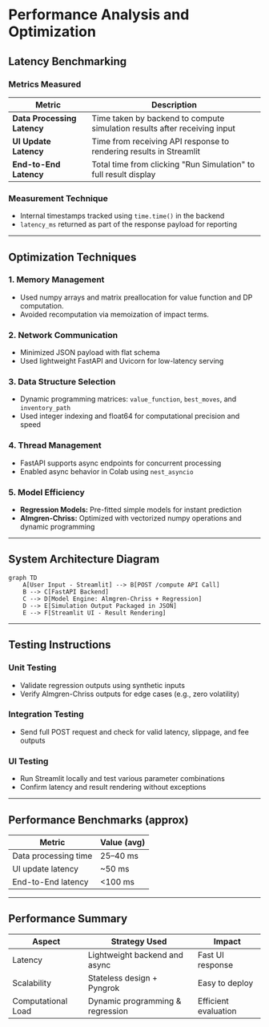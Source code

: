 # Performance Analysis and Optimization

## Latency Benchmarking

### Metrics Measured

| Metric                      | Description                                                               |
| --------------------------- | ------------------------------------------------------------------------- |
| **Data Processing Latency** | Time taken by backend to compute simulation results after receiving input |
| **UI Update Latency**       | Time from receiving API response to rendering results in Streamlit        |
| **End-to-End Latency**      | Total time from clicking "Run Simulation" to full result display          |

### Measurement Technique

* Internal timestamps tracked using `time.time()` in the backend
* `latency_ms` returned as part of the response payload for reporting

---

## Optimization Techniques

### 1. Memory Management

* Used numpy arrays and matrix preallocation for value function and DP computation.
* Avoided recomputation via memoization of impact terms.

### 2. Network Communication

* Minimized JSON payload with flat schema
* Used lightweight FastAPI and Uvicorn for low-latency serving

### 3. Data Structure Selection

* Dynamic programming matrices: `value_function`, `best_moves`, and `inventory_path`
* Used integer indexing and float64 for computational precision and speed

### 4. Thread Management

* FastAPI supports async endpoints for concurrent processing
* Enabled async behavior in Colab using `nest_asyncio`

### 5. Model Efficiency

* **Regression Models:** Pre-fitted simple models for instant prediction
* **Almgren-Chriss:** Optimized with vectorized numpy operations and dynamic programming

---

## System Architecture Diagram

```mermaid
graph TD
    A[User Input - Streamlit] --> B[POST /compute API Call]
    B --> C[FastAPI Backend]
    C --> D[Model Engine: Almgren-Chriss + Regression]
    D --> E[Simulation Output Packaged in JSON]
    E --> F[Streamlit UI - Result Rendering]
```

---

## Testing Instructions

### Unit Testing

* Validate regression outputs using synthetic inputs
* Verify Almgren-Chriss outputs for edge cases (e.g., zero volatility)

### Integration Testing

* Send full POST request and check for valid latency, slippage, and fee outputs

### UI Testing

* Run Streamlit locally and test various parameter combinations
* Confirm latency and result rendering without exceptions

---

## Performance Benchmarks (approx)

| Metric               | Value (avg) |
| -------------------- | ----------- |
| Data processing time | 25–40 ms    |
| UI update latency    | \~50 ms     |
| End-to-End latency   | <100 ms     |

---

## Performance Summary

| Aspect             | Strategy Used                    | Impact               |
| ------------------ | -------------------------------- | -------------------- |
| Latency            | Lightweight backend and async    | Fast UI response     |
| Scalability        | Stateless design + Pyngrok       | Easy to deploy       |
| Computational Load | Dynamic programming & regression | Efficient evaluation |




